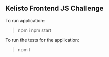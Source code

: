 ## Kelisto Frontend JS Challenge

To run application:

> npm i
> npm start

To run the tests for the application:

> npm t
